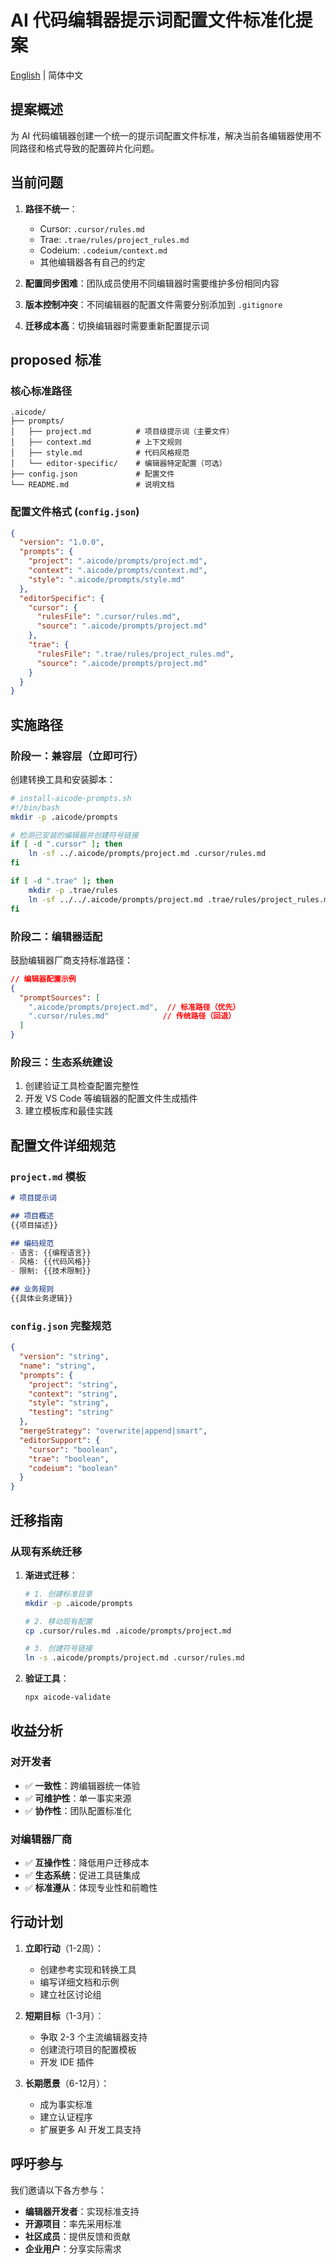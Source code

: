 # AI 代码编辑器提示词配置文件标准化提案

[English](./README.md) | 简体中文

## 提案概述

为 AI 代码编辑器创建一个统一的提示词配置文件标准，解决当前各编辑器使用不同路径和格式导致的配置碎片化问题。

## 当前问题

1. **路径不统一**：
   - Cursor: `.cursor/rules.md`
   - Trae: `.trae/rules/project_rules.md`
   - Codeium: `.codeium/context.md`
   - 其他编辑器各有自己的约定

2. **配置同步困难**：团队成员使用不同编辑器时需要维护多份相同内容
3. **版本控制冲突**：不同编辑器的配置文件需要分别添加到 `.gitignore`
4. **迁移成本高**：切换编辑器时需要重新配置提示词

##  proposed 标准

### 核心标准路径

```
.aicode/
├── prompts/
│   ├── project.md          # 项目级提示词（主要文件）
│   ├── context.md          # 上下文规则
│   ├── style.md            # 代码风格规范
│   └── editor-specific/    # 编辑器特定配置（可选）
├── config.json             # 配置文件
└── README.md               # 说明文档
```

### 配置文件格式 (`config.json`)

```json
{
  "version": "1.0.0",
  "prompts": {
    "project": ".aicode/prompts/project.md",
    "context": ".aicode/prompts/context.md",
    "style": ".aicode/prompts/style.md"
  },
  "editorSpecific": {
    "cursor": {
      "rulesFile": ".cursor/rules.md",
      "source": ".aicode/prompts/project.md"
    },
    "trae": {
      "rulesFile": ".trae/rules/project_rules.md",
      "source": ".aicode/prompts/project.md"
    }
  }
}
```

## 实施路径

### 阶段一：兼容层（立即可行）

创建转换工具和安装脚本：

```bash
# install-aicode-prompts.sh
#!/bin/bash
mkdir -p .aicode/prompts

# 检测已安装的编辑器并创建符号链接
if [ -d ".cursor" ]; then
    ln -sf ../.aicode/prompts/project.md .cursor/rules.md
fi

if [ -d ".trae" ]; then
    mkdir -p .trae/rules
    ln -sf ../../.aicode/prompts/project.md .trae/rules/project_rules.md
fi
```

### 阶段二：编辑器适配

鼓励编辑器厂商支持标准路径：

```json
// 编辑器配置示例
{
  "promptSources": [
    ".aicode/prompts/project.md",  // 标准路径（优先）
    ".cursor/rules.md"            // 传统路径（回退）
  ]
}
```

### 阶段三：生态系统建设

1. 创建验证工具检查配置完整性
2. 开发 VS Code 等编辑器的配置文件生成插件
3. 建立模板库和最佳实践

## 配置文件详细规范

### `project.md` 模板

```markdown
# 项目提示词

## 项目概述
{{项目描述}}

## 编码规范
- 语言: {{编程语言}}
- 风格: {{代码风格}}
- 限制: {{技术限制}}

## 业务规则
{{具体业务逻辑}}
```

### `config.json` 完整规范

```json
{
  "version": "string",
  "name": "string",
  "prompts": {
    "project": "string",
    "context": "string",
    "style": "string",
    "testing": "string"
  },
  "mergeStrategy": "overwrite|append|smart",
  "editorSupport": {
    "cursor": "boolean",
    "trae": "boolean",
    "codeium": "boolean"
  }
}
```

## 迁移指南

### 从现有系统迁移

1. **渐进式迁移**：
   ```bash
   # 1. 创建标准目录
   mkdir -p .aicode/prompts

   # 2. 移动现有配置
   cp .cursor/rules.md .aicode/prompts/project.md

   # 3. 创建符号链接
   ln -s .aicode/prompts/project.md .cursor/rules.md
   ```

2. **验证工具**：
   ```bash
   npx aicode-validate
   ```

## 收益分析

### 对开发者

- ✅ **一致性**：跨编辑器统一体验
- ✅ **可维护性**：单一事实来源
- ✅ **协作性**：团队配置标准化

### 对编辑器厂商

- ✅ **互操作性**：降低用户迁移成本
- ✅ **生态系统**：促进工具链集成
- ✅ **标准遵从**：体现专业性和前瞻性

## 行动计划

1. **立即行动**（1-2周）：
   - 创建参考实现和转换工具
   - 编写详细文档和示例
   - 建立社区讨论组

2. **短期目标**（1-3月）：
   - 争取 2-3 个主流编辑器支持
   - 创建流行项目的配置模板
   - 开发 IDE 插件

3. **长期愿景**（6-12月）：
   - 成为事实标准
   - 建立认证程序
   - 扩展更多 AI 开发工具支持

## 呼吁参与

我们邀请以下各方参与：
- **编辑器开发者**：实现标准支持
- **开源项目**：率先采用标准
- **社区成员**：提供反馈和贡献
- **企业用户**：分享实际需求
